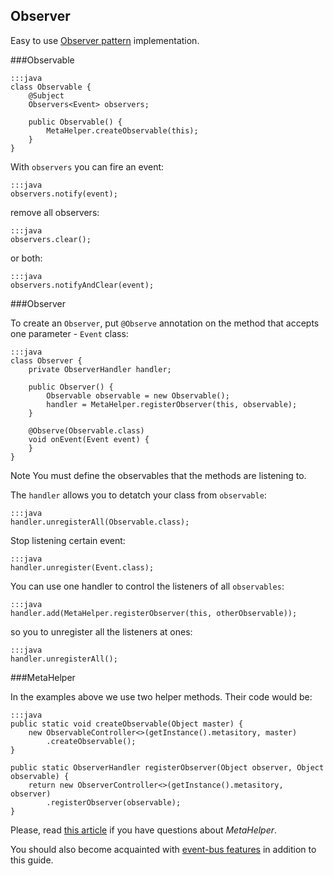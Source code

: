 <div class="page-header">
    <h2>Observer</h2>
</div>

Easy to use [Observer pattern](https://en.wikipedia.org/wiki/Observer_pattern) implementation.

###Observable

    :::java
    class Observable {
        @Subject
        Observers<Event> observers;

        public Observable() {
            MetaHelper.createObservable(this);
        }
    }

With `observers` you can fire an event:

    :::java
    observers.notify(event);

remove all observers:

    :::java
    observers.clear();

or both:

    :::java
    observers.notifyAndClear(event);


###Observer

To create an `Observer`, put `@Observe` annotation on the method that accepts one parameter - `Event` class:

    :::java
    class Observer {
        private ObserverHandler handler;

        public Observer() {
            Observable observable = new Observable();
            handler = MetaHelper.registerObserver(this, observable);
        }

        @Observe(Observable.class)
        void onEvent(Event event) {
        }
    }

<span class="label label-info">Note</span> You must define the observables that the methods are listening to.

The `handler` allows you to detatch your class from `observable`:

    :::java
    handler.unregisterAll(Observable.class);

Stop listening certain event:

    :::java
    handler.unregister(Event.class);


You can use one handler to control the listeners of all `observables`:

    :::java
    handler.add(MetaHelper.registerObserver(this, otherObservable));

so you to unregister all the listeners at ones:

    :::java
    handler.unregisterAll();

###MetaHelper

In the examples above we use two helper methods. Their code would be:

    :::java
    public static void createObservable(Object master) {
        new ObservableController<>(getInstance().metasitory, master)
            .createObservable();
    }

    public static ObserverHandler registerObserver(Object observer, Object observable) {
        return new ObserverController<>(getInstance().metasitory, observer)
            .registerObserver(observable);
    }

Please, read [this article](/guide/meta-helper) if you have questions about *MetaHelper*.

You should also become acquainted with [event-bus features](/guide/event-bus) in addition to this guide.

